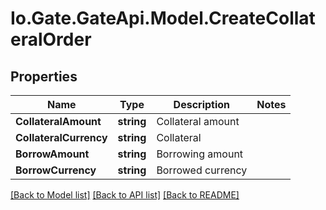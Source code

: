 
# Io.Gate.GateApi.Model.CreateCollateralOrder

## Properties

Name | Type | Description | Notes
------------ | ------------- | ------------- | -------------
**CollateralAmount** | **string** | Collateral amount | 
**CollateralCurrency** | **string** | Collateral | 
**BorrowAmount** | **string** | Borrowing amount | 
**BorrowCurrency** | **string** | Borrowed currency | 

[[Back to Model list]](../README.md#documentation-for-models)
[[Back to API list]](../README.md#documentation-for-api-endpoints)
[[Back to README]](../README.md)
